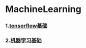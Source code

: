 # MachineLearning

### 1.[tensorflow基础](doc/tensorflowBasic.md)  

### 2.[机器学习基础](doc/learnBasic.md)  

